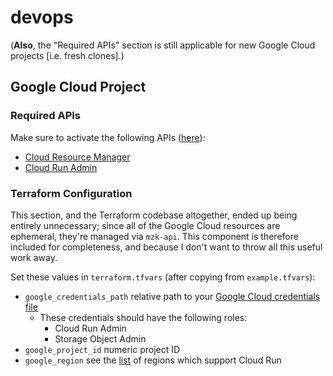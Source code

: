 # devops

(**Also**, the "Required APIs" section is still applicable for new Google Cloud projects [i.e. fresh clones].)

## Google Cloud Project

### Required APIs

Make sure to activate the following APIs ([here](https://console.cloud.google.com/apis/dashboard)):

- [Cloud Resource Manager](https://console.cloud.google.com/apis/api/cloudresourcemanager.googleapis.com)
- [Cloud Run Admin](https://console.cloud.google.com/apis/api/run.googleapis.com)

### Terraform Configuration

This section, and the Terraform codebase altogether, ended up being entirely unnecessary; since all of the Google Cloud resources are ephemeral, they're managed via `mzk-api`. This component is therefore included for completeness, and because I don't want to throw all this useful work away.

Set these values in `terraform.tfvars` (after copying from `example.tfvars`):

- `google_credentials_path` relative path to your [Google Cloud credentials file](https://developers.google.com/workspace/guides/create-credentials)
  - These credentials should have the following roles:
    - Cloud Run Admin
    - Storage Object Admin
- `google_project_id` numeric project ID
- `google_region` see the [list](https://cloud.google.com/run/docs/locations) of regions which support Cloud Run
